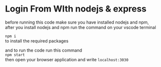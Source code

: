 # Login From WIth nodejs & express

<p>
before running this code make sure you have installed nodejs and npm, after you install nodejs and npm run the command on your vscode terminal

`npm i`<br>to install the required packages

and to run the code run this command<br>
`npm start`<br>
then open your browser application and write
`localhost:3030`
</p>